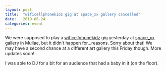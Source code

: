 ```yaml
---
layout: post
title:  "wificellphonekidz gig at space_xx gallery cancelled"
date:   2019-06-24
categories: event
---
```


We were supposed to play a <a href="https://soundcloud.com/wificellphonekidz">wificellphonekidz</a> gig yesterday at <a href="https://www.instagram.com/p/By7kQ_cDBdu/">space_xx</a> gallery in Mullae, but it didn't happen for...reasons. Sorry about that! We may have a second chance at a different art gallery this Friday though. More updates soon!

I was able to DJ for a bit for an audience that had a baby in it (on the floor).
